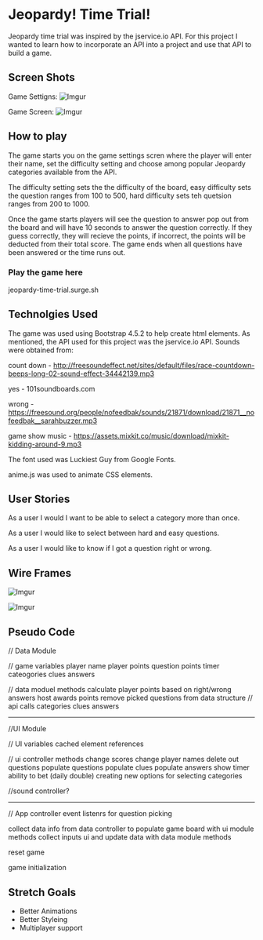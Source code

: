 # Jeopardy! Time Trial!
Jeopardy time trial was inspired by the jservice.io API. For this project I wanted to learn how to incorporate an API into a project and use that API to build a game. 



## Screen Shots
Game Settigns: 
![Imgur](https://i.imgur.com/hn6Xjet.png)

Game Screen: 
![Imgur](https://i.imgur.com/dxYBlx4.png)

## How to play
The game starts you on the game settings scren where the player will enter their name, set the difficulty setting and choose among popular Jeopardy categories available from the API.

The difficulty setting sets the the difficulty of the board, easy difficulty sets the question ranges from 100 to 500, hard difficulty sets teh quetsion ranges from 200 to 1000. 

Once the game starts players will see the question to answer pop out from the board and will have 10 seconds to answer the question correctly. If they guess correctly, they will recieve the points, if incorrect, the points will be deducted from their total score. The game ends when all questions have been answered or the time runs out. 

### Play the game here
jeopardy-time-trial.surge.sh

## Technolgies Used

The game was used using Bootstrap 4.5.2 to help create html elements. As mentioned, the API used for this project was the jservice.io API. Sounds were obtained from: 

count down - http://freesoundeffect.net/sites/default/files/race-countdown-beeps-long-02-sound-effect-34442139.mp3

yes - 101soundboards.com

wrong - https://freesound.org/people/nofeedbak/sounds/21871/download/21871__nofeedbak__sarahbuzzer.mp3

game show music - https://assets.mixkit.co/music/download/mixkit-kidding-around-9.mp3

The font used was Luckiest Guy from Google Fonts. 

anime.js was used to animate CSS elements. 

## User Stories
As a user I would I want to be able to select a category more than once. 

As a user I would like to select between hard and easy questions. 

As a user I would like to know if I got a question right or wrong. 

## Wire Frames

![Imgur](https://i.imgur.com/Cg3Wqin.jpg)

![Imgur](https://i.imgur.com/bmH6nHK.jpg)

## Pseudo Code
// Data Module 

// game variables
player name
player points
question points
timer
cateogories 
clues
answers

// data moduel methods
calculate player points based on right/wrong answers
host awards points
remove picked questions from data structure
// api calls 
categories
clues 
answers

----------------------------------------------------------------------------

//UI Module

// UI variables
cached element references

// ui controller methods
change scores
change player names
delete out questions
populate questions
populate clues
populate answers
show timer
ability to bet (daily double)
creating new options for selecting categories 


//sound controller?


----------------------------------------------------------------------------------

// App controller
event listenrs for question picking

collect data info from data controller to populate game board with ui module methods
collect inputs ui and update data with data module methods

reset game

game initialization

## Stretch Goals
* Better Animations
* Better Styleing
* Multiplayer support 
